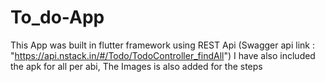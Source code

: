 # To_do-App
This App was built in flutter framework using REST Api (Swagger api link : "https://api.nstack.in/#/Todo/TodoController_findAll")
I have also included the apk for all per abi,
The Images is also added for the steps
